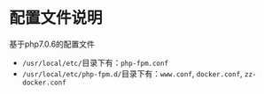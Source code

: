 # 配置文件说明

基于php7.0.6的配置文件

- `/usr/local/etc/`目录下有：`php-fpm.conf`
- `/usr/local/etc/php-fpm.d/`目录下有：`www.conf`, `docker.conf`, `zz-docker.conf`

